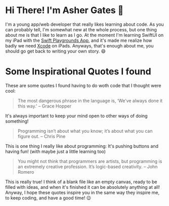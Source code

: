 # Hi There! I'm Asher Gates 👋

I'm a young app/web developer that really likes learning about code.
As you can probably tell, I'm somewhat new at the whole process, but one thing
about me is that I like to learn as I go. At the moment I'm learning
SwiftUI on my iPad with the [Swift Playgrounds App](https://apps.apple.com/us/app/swift-playgrounds/id908519492), and it's made me
realize how badly we need [Xcode](https://apps.apple.com/us/app/xcode/id497799835?mt=12) on iPads. Anyways, that's enough about
me, you should go get back to writing your own story. 😄

# Some Inspirational Quotes I found 
These are some quotes I found having to do woth code that I thought were cool:

> The most dangerous phrase in the language is, ‘We’ve always done it this way.' – Grace Hopper

It's always important to keep your mind open to other ways of doing something!

> Programming isn’t about what you know; it’s about what you can figure out. – Chris Pine

This is one thing I really like about programming: It's pushing buttons and having fun! (with maybe just a little learning too)

> You might not think that programmers are artists, but programming is an extremely creative profession. It’s logic-based creativity. – John Romero

This is really true! I think of a blank file like an empty canvas, ready to be filled with ideas, and when it's finished it can be absolutely anything at all!
Anyway, I hope these quotes inspire you in the same way they inspire me, to keep coding, and have a good time! 😉
<!---
ultraboy5522/ultraboy5522 is a ✨ special ✨ repository because its `README.md` (this file) appears on your GitHub profile.
You can click the Preview link to take a look at your changes.
--->
